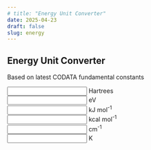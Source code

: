 ```yaml
---
# title: "Energy Unit Converter"
date: 2025-04-23
draft: false
slug: energy
---
```


<h2 class="converter-title">Energy Unit Converter</h2>
<p class="converter-subtitle">Based on latest CODATA fundamental constants</p>

<form name="EnergyConverterForm" class="energy-converter-form">
    <div class="converter-row">
        <input type="text" name="H" id="conv-h" onChange="displayInfo(this.form,this.name);">
        <label for="conv-h">Hartrees</label>
    </div>
    <div class="converter-row">
        <input type="text" name="eV" id="conv-ev" value="" onChange="displayInfo(this.form,this.name);">
        <label for="conv-ev">eV</label>
    </div>
    <div class="converter-row">
        <input type="text" name="kJ/mol" id="conv-kjmol" value="" onChange="displayInfo(this.form,this.name);">
        <label for="conv-kjmol">kJ mol<sup>-1</sup></label>
    </div>
    <div class="converter-row">
        <input type="text" name="kcal/mol" id="conv-kcalmol" value="" onChange="displayInfo(this.form,this.name);">
        <label for="conv-kcalmol">kcal mol<sup>-1</sup></label>
    </div>
    <div class="converter-row">
        <input type="text" name="cm-1" id="conv-cm1" value="" onChange="displayInfo(this.form,this.name);">
        <label for="conv-cm1">cm<sup>-1</sup></label>
    </div>
    <div class="converter-row">
        <input type="text" name="K" id="conv-k" value="" onChange="displayInfo(this.form,this.name);">
        <label for="conv-k">K</label>
    </div>
</form>

<script src="/js/energy-converter.js"></script>

